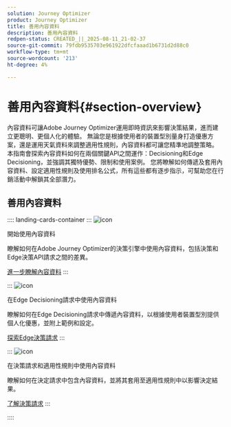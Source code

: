 ```yaml
---
solution: Journey Optimizer
product: Journey Optimizer
title: 善用內容資料
description: 善用內容資料
redpen-status: CREATED_||_2025-08-11_21-02-37
source-git-commit: 79fdb9535703e961922dfcfaaad1b6731d2d88c0
workflow-type: tm+mt
source-wordcount: '213'
ht-degree: 4%

---
```



# 善用內容資料{#section-overview}

內容資料可讓Adobe Journey Optimizer運用即時資訊來影響決策結果，進而建立更聰明、更個人化的體驗。 無論您是根據使用者的裝置型別量身打造優惠方案，還是運用天氣資料來調整適用性規則，內容資料都可讓您精準地調整策略。 本指南會探索內容資料如何在兩個關鍵API之間運作：Decisioning和Edge Decisioning，並強調其獨特優勢、限制和使用案例。 您將瞭解如何傳遞及套用內容資料、設定適用性規則及使用排名公式，所有這些都有逐步指示，可幫助您在行銷活動中解鎖其全部潛力。

## 善用內容資料

:::: landing-cards-container
:::
![icon](https://cdn.experienceleague.adobe.com/icons/circle-play.svg)

開始使用內容資料

瞭解如何在Adobe Journey Optimizer的決策引擎中使用內容資料，包括決策和Edge決策API請求之間的差異。

[進一步瞭解內容資料](../using/offers/context-data.md)
:::

:::
![icon](https://cdn.experienceleague.adobe.com/icons/code-branch.svg)

在Edge Decisioning請求中使用內容資料

瞭解如何在Edge Decisioning請求中傳遞內容資料，以根據使用者裝置型別提供個人化優惠，並附上範例和設定。

[探索Edge決策請求](../using/offers/context-data-edge.md)
:::

:::
![icon](https://cdn.experienceleague.adobe.com/icons/list-check.svg)

在決策請求和適用性規則中使用內容資料

瞭解如何在決定請求中包含內容資料，並將其套用至適用性規則中以影響決定結果。

[了解決策請求](../using/offers/context-data-decisioning.md)
:::

::::
